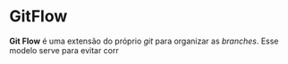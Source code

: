 # GitFlow

**Git Flow** é uma extensão do próprio *git* para organizar as *branches*. Esse modelo serve para evitar corr
<!--stackedit_data:
eyJoaXN0b3J5IjpbLTIxMTE2Njc2NzVdfQ==
-->
